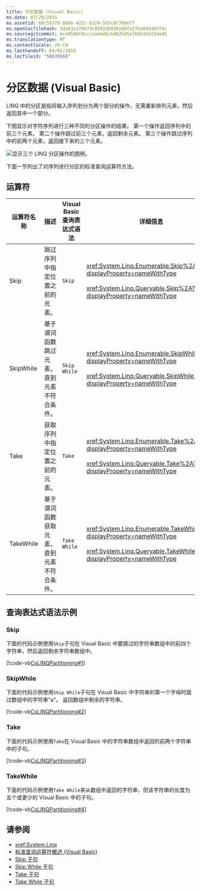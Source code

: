 ```yaml
---
title: 分区数据 (Visual Basic)
ms.date: 07/20/2015
ms.assetid: 69c59379-b66e-422c-b324-5b5c07760ef7
ms.openlocfilehash: 2da63a1f6b73c8592d6036a90fa374a0d4385f4c
ms.sourcegitcommit: bce0586f0cccaae6d6cbd625d5a7b824d1d3de4b
ms.translationtype: MT
ms.contentlocale: zh-CN
ms.lasthandoff: 04/02/2019
ms.locfileid: "58839569"
---
```

# <a name="partitioning-data-visual-basic"></a>分区数据 (Visual Basic)
LINQ 中的分区是指将输入序列划分为两个部分的操作，无需重新排列元素，然后返回其中一个部分。  
  
 下图显示对字符序列进行三种不同的分区操作的结果。 第一个操作返回序列中的前三个元素。 第二个操作跳过前三个元素，返回剩余元素。 第三个操作跳过序列中的前两个元素，返回接下来的三个元素。  
  
 ![显示三个 LINQ 分区操作的图例。](./media/partitioning-data/linq-partitioning-operations.png)  
  
 下面一节列出了对序列进行分区的标准查询运算符方法。  
  
## <a name="operators"></a>运算符  
  
|运算符名称|描述|Visual Basic 查询表达式语法|详细信息|  
|-------------------|-----------------|------------------------------------------|----------------------|  
|Skip|跳过序列中指定位置之前的元素。|`Skip`|<xref:System.Linq.Enumerable.Skip%2A?displayProperty=nameWithType><br /><br /> <xref:System.Linq.Queryable.Skip%2A?displayProperty=nameWithType>|  
|SkipWhile|基于谓词函数跳过元素，直到元素不符合条件。|`Skip While`|<xref:System.Linq.Enumerable.SkipWhile%2A?displayProperty=nameWithType><br /><br /> <xref:System.Linq.Queryable.SkipWhile%2A?displayProperty=nameWithType>|  
|Take|获取序列中指定位置之前的元素。|`Take`|<xref:System.Linq.Enumerable.Take%2A?displayProperty=nameWithType><br /><br /> <xref:System.Linq.Queryable.Take%2A?displayProperty=nameWithType>|  
|TakeWhile|基于谓词函数获取元素，直到元素不符合条件。|`Take While`|<xref:System.Linq.Enumerable.TakeWhile%2A?displayProperty=nameWithType><br /><br /> <xref:System.Linq.Queryable.TakeWhile%2A?displayProperty=nameWithType>|  
  
## <a name="query-expression-syntax-examples"></a>查询表达式语法示例  
  
### <a name="skip"></a>Skip  
 下面的代码示例使用`Skip`子句在 Visual Basic 中要跳过的字符串数组中的前四个字符串，然后返回剩余字符串数组中。  
  
 [!code-vb[CsLINQPartitioning#1](~/samples/snippets/visualbasic/VS_Snippets_VBCSharp/CsLINQPartitioning/VB/Partitioning.vb#1)]  
  
### <a name="skipwhile"></a>SkipWhile  
 下面的代码示例使用`Skip While`子句在 Visual Basic 中字符串的第一个字母时跳过数组中的字符串"a"。 返回数组中剩余的字符串。  
  
 [!code-vb[CsLINQPartitioning#2](~/samples/snippets/visualbasic/VS_Snippets_VBCSharp/CsLINQPartitioning/VB/Partitioning.vb#2)]  
  
### <a name="take"></a>Take  
 下面的代码示例使用`Take`在 Visual Basic 中的字符串数组中返回的前两个字符串中的子句。  
  
 [!code-vb[CsLINQPartitioning#3](~/samples/snippets/visualbasic/VS_Snippets_VBCSharp/CsLINQPartitioning/VB/Partitioning.vb#3)]  
  
### <a name="takewhile"></a>TakeWhile  
 下面的代码示例使用`Take While`来从数组中返回的字符串，但该字符串的长度为五个或更少的 Visual Basic 中的子句。  
  
 [!code-vb[CsLINQPartitioning#4](~/samples/snippets/visualbasic/VS_Snippets_VBCSharp/CsLINQPartitioning/VB/Partitioning.vb#4)]  
  
## <a name="see-also"></a>请参阅

- <xref:System.Linq>
- [标准查询运算符概述 (Visual Basic)](../../../../visual-basic/programming-guide/concepts/linq/standard-query-operators-overview.md)
- [Skip 子句](../../../../visual-basic/language-reference/queries/skip-clause.md)
- [Skip While 子句](../../../../visual-basic/language-reference/queries/skip-while-clause.md)
- [Take 子句](../../../../visual-basic/language-reference/queries/take-clause.md)
- [Take While 子句](../../../../visual-basic/language-reference/queries/take-while-clause.md)

